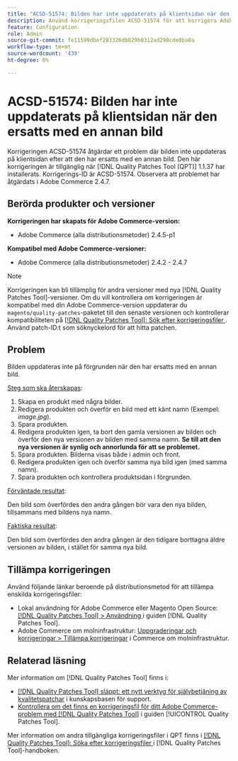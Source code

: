 ```yaml
---
title: "ACSD-51574: Bilden har inte uppdaterats på klientsidan när den ersätts med en annan bild"
description: Använd korrigeringsfilen ACSD-51574 för att korrigera Adobe Commerce-problemet där bilden inte uppdateras på klientsidan efter att den har ersatts med en annan bild.
feature: Configuration
role: Admin
source-git-commit: fe11599dbef283326db029b0312ad290cde0ba0a
workflow-type: tm+mt
source-wordcount: '439'
ht-degree: 0%

---
```


# ACSD-51574: Bilden har inte uppdaterats på klientsidan när den ersatts med en annan bild

Korrigeringen ACSD-51574 åtgärdar ett problem där bilden inte uppdateras på klientsidan efter att den har ersatts med en annan bild. Den här korrigeringen är tillgänglig när [!DNL Quality Patches Tool (QPT)] 1.1.37 har installerats. Korrigerings-ID är ACSD-51574. Observera att problemet har åtgärdats i Adobe Commerce 2.4.7.

## Berörda produkter och versioner

**Korrigeringen har skapats för Adobe Commerce-version:**

* Adobe Commerce (alla distributionsmetoder) 2.4.5-p1

**Kompatibel med Adobe Commerce-versioner:**

* Adobe Commerce (alla distributionsmetoder) 2.4.2 - 2.4.7

>[!NOTE]
>
>Korrigeringen kan bli tillämplig för andra versioner med nya [!DNL Quality Patches Tool]-versioner. Om du vill kontrollera om korrigeringen är kompatibel med din Adobe Commerce-version uppdaterar du `magento/quality-patches`-paketet till den senaste versionen och kontrollerar kompatibiliteten på [[!DNL Quality Patches Tool]: Sök efter korrigeringsfiler ](https://experienceleague.adobe.com/tools/commerce-quality-patches/index.html?lang=sv-SE). Använd patch-ID:t som söknyckelord för att hitta patchen.

## Problem

Bilden uppdateras inte på förgrunden när den har ersatts med en annan bild.

<u>Steg som ska återskapas</u>:

1. Skapa en produkt med några bilder.
1. Redigera produkten och överför en bild med ett känt namn (Exempel: *image.jpg*).
1. Spara produkten.
1. Redigera produkten igen, ta bort den gamla versionen av bilden och överför den nya versionen av bilden med samma namn. **Se till att den nya versionen är synlig och annorlunda för att se problemet.**
1. Spara produkten. Bilderna visas både i admin och front.
1. Redigera produkten igen och överför samma nya bild igen (med samma namn).
1. Spara produkten och kontrollera produktsidan i förgrunden.

<u>Förväntade resultat</u>:

Den bild som överfördes den andra gången bör vara den nya bilden, tillsammans med bildens nya namn.

<u>Faktiska resultat</u>:

Den bild som överfördes den andra gången är den tidigare borttagna äldre versionen av bilden, i stället för samma nya bild.

## Tillämpa korrigeringen

Använd följande länkar beroende på distributionsmetod för att tillämpa enskilda korrigeringsfiler:

* Lokal användning för Adobe Commerce eller Magento Open Source: [[!DNL Quality Patches Tool] > Användning ](/help/tools/quality-patches-tool/usage.md) i guiden [!DNL Quality Patches Tool].
* Adobe Commerce om molninfrastruktur: [Uppgraderingar och korrigeringar > Tillämpa korrigeringar](https://experienceleague.adobe.com/docs/commerce-cloud-service/user-guide/develop/upgrade/apply-patches.html?lang=sv-SE) i Commerce om molninfrastruktur.

## Relaterad läsning

Mer information om [!DNL Quality Patches Tool] finns i:

* [[!DNL Quality Patches Tool] släppt: ett nytt verktyg för självbetjäning av kvalitetspatchar](https://experienceleague.adobe.com/sv/docs/commerce-knowledge-base/kb/announcements/commerce-announcements/magento-quality-patches-released-new-tool-to-self-serve-quality-patches) i kunskapsbasen för support.
* [Kontrollera om det finns en korrigeringsfil för ditt Adobe Commerce-problem med  [!DNL Quality Patches Tool]](/help/tools/quality-patches-tool/patches-available-in-qpt/check-patch-for-magento-issue-with-magento-quality-patches.md) i guiden [!UICONTROL Quality Patches Tool].


Mer information om andra tillgängliga korrigeringsfiler i QPT finns i [[!DNL Quality Patches Tool]: Söka efter korrigeringsfiler ](https://experienceleague.adobe.com/tools/commerce-quality-patches/index.html?lang=sv-SE) i [!DNL Quality Patches Tool]-handboken.
